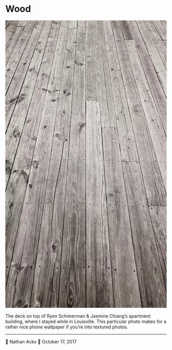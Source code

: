 # Wood

![A black-and-white photo of a weathered wooden deck](assets/001008afb03d306904537cd27faca476.webp)

The deck on top of Ryen Schimerman & Jasmine Chiang’s apartment building, where I stayed while in Louisville. This particular photo makes for a rather nice phone wallpaper if you’re into textured photos.

- - - -

👤 Nathan Acks
📅 October 17, 2017
